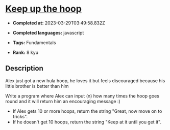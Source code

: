 # [Keep up the hoop](https://www.codewars.com/kata/55cb632c1a5d7b3ad0000145)

- **Completed at:** 2023-03-29T03:49:58.832Z

- **Completed languages:** javascript

- **Tags:** Fundamentals

- **Rank:** 8 kyu

## Description

Alex just got a new hula hoop, he loves it but feels discouraged because his little brother is better than him

Write a program where Alex can input (n) how many times the hoop goes round and it will return him an encouraging message :) 

- If Alex gets 10 or more hoops, return the string "Great, now move on to tricks".
- If he doesn't get 10 hoops, return the string "Keep at it until you get it". 